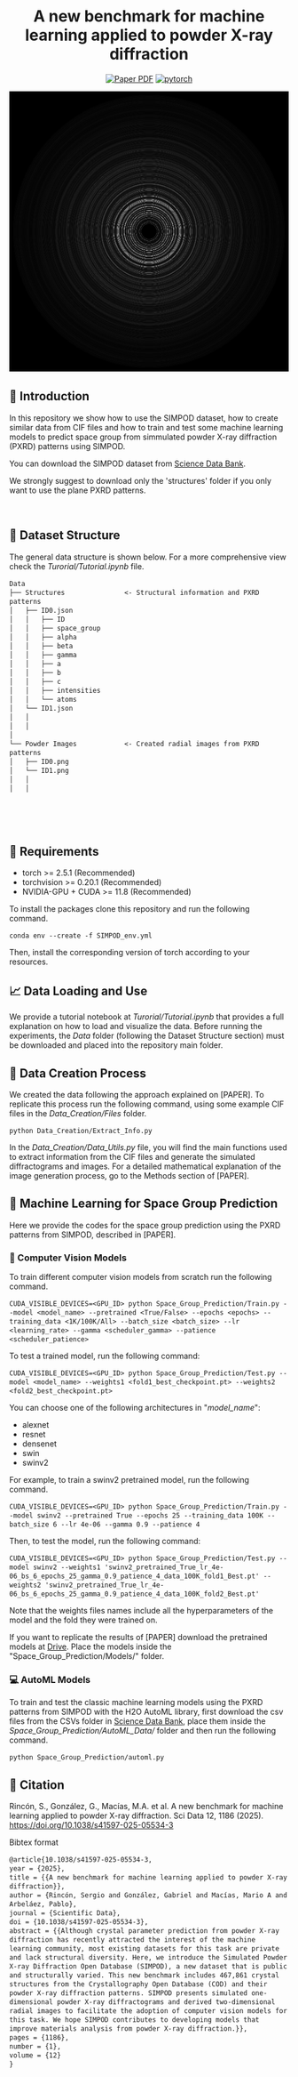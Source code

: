 <div align="center">

# A new benchmark for machine learning applied to powder X-ray diffraction

[![Paper PDF](https://img.shields.io/badge/Paper-PDF-blue.svg)](https://doi.org/10.1038/s41597-025-05534-3)
[![pytorch](https://img.shields.io/badge/PyTorch_1.10+-ee4c2c?logo=pytorch&logoColor=white)](https://pytorch.org/get-started/locally/)


</div>

<div align="center">

![](imgs/Circ.png)

</div>

## :star2: Introduction

In this repository we show how to use the SIMPOD dataset, how to create similar data from CIF files and how to train and test some machine learning models to predict space group from simmulated powder X-ray diffraction (PXRD) patterns using SIMPOD.

You can download the SIMPOD dataset from [Science Data Bank](https://www.scidb.cn/en/detail?dataSetId=91574142078b45c79d532d97b294ed44).

We strongly suggest to download only the 'structures' folder if you only want to use the plane PXRD patterns. 

<br>

## :open_file_folder: Dataset Structure

The general data structure is shown below. For a more comprehensive view check the *Turorial/Tutorial.ipynb* file.

```
Data
├── Structures               <- Structural information and PXRD patterns
│   ├── ID0.json                                       
│   │   ├── ID                          
│   │   ├── space_group                 
│   │   ├── alpha                       
│   │   ├── beta                        
│   │   ├── gamma                       
│   │   ├── a                           
│   │   ├── b                           
│   │   ├── c                           
│   │   ├── intensities             
│   │   └── atoms            
│   └── ID1.json
│   │   
│   │   
│
└── Powder Images            <- Created radial images from PXRD patterns
│   ├── ID0.png
│   └── ID1.png
│   │   
│   │   
```
<br>
<br>

<br>

## :wrench: Requirements

- torch >= 2.5.1 (Recommended)
- torchvision >= 0.20.1 (Recommended)
- NVIDIA-GPU + CUDA >= 11.8 (Recommended)

To install the packages clone this repository and run the following command.

```
conda env --create -f SIMPOD_env.yml
```

Then, install the corresponding version of torch according to your resources.


## :chart_with_upwards_trend: Data Loading and Use

We provide a tutorial notebook at *Turorial/Tutorial.ipynb* that provides a full explanation on how to load and visualize the data. Before running the experiments, the *Data* folder (following the Dataset Structure section) must be downloaded and placed into the repository main folder.

## :crystal_ball: Data Creation Process

We created the data following the approach explained on [PAPER]. To replicate this process run the following command, using some example CIF files in the *Data_Creation/Files* folder.

```
python Data_Creation/Extract_Info.py
```

In the *Data_Creation/Data_Utils.py* file, you will find the main functions used to extract information from the CIF files and generate the simulated diffractograms and images. For a detailed mathematical explanation of the image generation process, go to the Methods section of [PAPER].

## :robot: Machine Learning for Space Group Prediction

Here we provide the codes for the space group prediction using the PXRD patterns from SIMPOD, described in [PAPER]. 

### :eyes: Computer Vision Models

To train different computer vision models from scratch run the following command.

```
CUDA_VISIBLE_DEVICES=<GPU_ID> python Space_Group_Prediction/Train.py --model <model_name> --pretrained <True/False> --epochs <epochs> --training_data <1K/100K/All> --batch_size <batch_size> --lr <learning_rate> --gamma <scheduler_gamma> --patience <scheduler_patience>
```

To test a trained model, run the following command:
```
CUDA_VISIBLE_DEVICES=<GPU_ID> python Space_Group_Prediction/Test.py --model <model_name> --weights1 <fold1_best_checkpoint.pt> --weights2 <fold2_best_checkpoint.pt>
```

You can choose one of the following architectures in "*model_name*":

* alexnet
* resnet
* densenet
* swin
* swinv2

For example, to train a swinv2 pretrained model, run the following command.
```
CUDA_VISIBLE_DEVICES=<GPU_ID> python Space_Group_Prediction/Train.py --model swinv2 --pretrained True --epochs 25 --training_data 100K --batch_size 6 --lr 4e-06 --gamma 0.9 --patience 4
```

Then, to test the model, run the following command:
```
CUDA_VISIBLE_DEVICES=<GPU_ID> python Space_Group_Prediction/Test.py --model swinv2 --weights1 'swinv2_pretrained_True_lr_4e-06_bs_6_epochs_25_gamma_0.9_patience_4_data_100K_fold1_Best.pt' --weights2 'swinv2_pretrained_True_lr_4e-06_bs_6_epochs_25_gamma_0.9_patience_4_data_100K_fold2_Best.pt'
```

Note that the weights files names include all the hyperparameters of the model and the fold they were trained on.

If you want to replicate the results of [PAPER] download the pretrained models at [Drive](https://drive.google.com/drive/folders/1K_tu-JUu6ksK4c-2MM3lmG0ZzxSAScjI?usp=drive_link). Place the models inside the "Space_Group_Prediction/Models/" folder.

### :computer: AutoML Models

To train and test the classic machine learning models using the PXRD patterns from SIMPOD with the H2O AutoML library, first download the csv files from the CSVs folder in [Science Data Bank](https://www.scidb.cn/en/detail?dataSetId=91574142078b45c79d532d97b294ed44), place them inside the *Space_Group_Prediction/AutoML_Data/* folder and then run the following command. 

```
python Space_Group_Prediction/automl.py
```

## :page_with_curl: Citation

Rincón, S., González, G., Macías, M.A. et al. A new benchmark for machine learning applied to powder X-ray diffraction. Sci Data 12, 1186 (2025). https://doi.org/10.1038/s41597-025-05534-3

Bibtex format
```
@article{10.1038/s41597-025-05534-3, 
year = {2025}, 
title = {{A new benchmark for machine learning applied to powder X-ray diffraction}}, 
author = {Rincón, Sergio and González, Gabriel and Macías, Mario A and Arbeláez, Pablo}, 
journal = {Scientific Data}, 
doi = {10.1038/s41597-025-05534-3}, 
abstract = {{Although crystal parameter prediction from powder X-ray diffraction has recently attracted the interest of the machine learning community, most existing datasets for this task are private and lack structural diversity. Here, we introduce the Simulated Powder X-ray Diffraction Open Database (SIMPOD), a new dataset that is public and structurally varied. This new benchmark includes 467,861 crystal structures from the Crystallography Open Database (COD) and their powder X-ray diffraction patterns. SIMPOD presents simulated one-dimensional powder X-ray diffractograms and derived two-dimensional radial images to facilitate the adoption of computer vision models for this task. We hope SIMPOD contributes to developing models that improve materials analysis from powder X-ray diffraction.}}, 
pages = {1186}, 
number = {1}, 
volume = {12}
}
```

